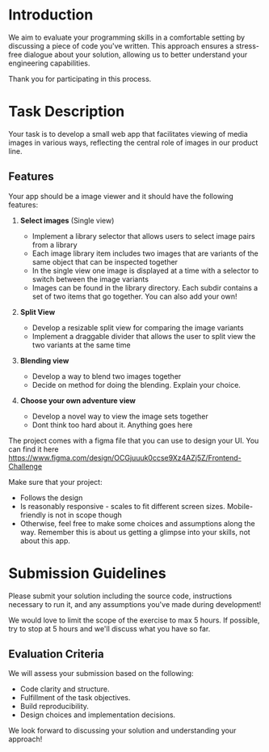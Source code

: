 # Introduction

We aim to evaluate your programming skills in a comfortable setting by discussing a piece of code you've written. This approach ensures a stress-free dialogue about your solution, allowing us to better understand your engineering capabilities.

Thank you for participating in this process.

# Task Description

Your task is to develop a small web app that facilitates viewing of media images in various ways, reflecting the central role of images in our product line.

## Features

Your app should be a image viewer and it should have the following features:

1. **Select images** (Single view)
   - Implement a library selector that allows users to select image pairs from a library
   - Each image library item includes two images that are variants of the same object that can be inspected together
   - In the single view one image is displayed at a time with a selector to switch between the image variants
   - Images can be found in the library directory. Each subdir contains a set of two items that go together. You can also add your own!

2. **Split View**
   - Develop a resizable split view for comparing the image variants
   - Implement a draggable divider that allows the user to split view the two variants at the same time

3. **Blending view**
   - Develop a way to blend two images together
   - Decide on method for doing the blending. Explain your choice.

4. **Choose your own adventure view**
   - Develop a novel way to view the image sets together
   - Dont think too hard about it. Anything goes here

The project comes with a figma file that you can use to design your UI. You can find it here https://www.figma.com/design/OCGjuuuk0ccse9Xz4AZj5Z/Frontend-Challenge

Make sure that your project:
- Follows the design
- Is reasonably responsive - scales to fit different screen sizes. Mobile-friendly is not in scope though
- Otherwise, feel free to make some choices and assumptions along the way. Remember this is about us getting a glimpse into your skills, not about this app.


# Submission Guidelines

Please submit your solution including the source code, instructions necessary to run it, and any assumptions you've made during development!

We would love to limit the scope of the exercise to max 5 hours. If possible, try to stop at 5 hours and we'll discuss what you have so far.

## Evaluation Criteria

We will assess your submission based on the following:

- Code clarity and structure.
- Fulfillment of the task objectives.
- Build reproducibility.
- Design choices and implementation decisions.

We look forward to discussing your solution and understanding your approach!
